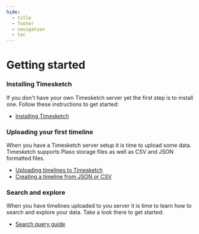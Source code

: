 ```yaml
---
hide:
  - title
  - footer
  - navigation
  - toc
---
```


# Getting started

### Installing Timesketch

If you don't have your own Timesketch server yet the first step is to install one.
Follow these instructions to get started:

- [Installing Timesketch](admin/install.md)

### Uploading your first timeline

When you have a Timesketch server setup it is time to upload some data.
Timesketch supports Plaso storage files as well as CSV and JSON formatted files.

- [Uploading timelines to Timesketch](user/upload-data.md)
- [Creating a timeline from JSON or CSV](user/import-from-json-csv.md)

### Search and explore

When you have timelines uploaded to you server it is time to learn how to search and explore your data.
Take a look there to get started:

- [Search query guide](user/search-query-guide.md)
